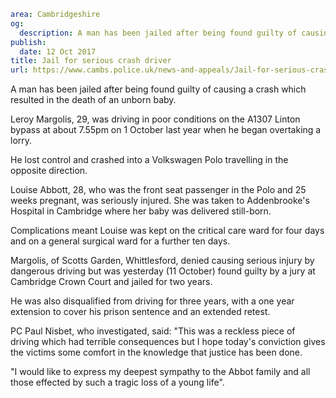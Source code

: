 ```yaml
area: Cambridgeshire
og:
  description: A man has been jailed after being found guilty of causing a crash which resulted in the death of an unborn baby.
publish:
  date: 12 Oct 2017
title: Jail for serious crash driver
url: https://www.cambs.police.uk/news-and-appeals/Jail-for-serious-crash-driver
```

A man has been jailed after being found guilty of causing a crash which resulted in the death of an unborn baby.

Leroy Margolis, 29, was driving in poor conditions on the A1307 Linton bypass at about 7.55pm on 1 October last year when he began overtaking a lorry.

He lost control and crashed into a Volkswagen Polo travelling in the opposite direction.

Louise Abbott, 28, who was the front seat passenger in the Polo and 25 weeks pregnant, was seriously injured. She was taken to Addenbrooke's Hospital in Cambridge where her baby was delivered still-born.

Complications meant Louise was kept on the critical care ward for four days and on a general surgical ward for a further ten days.

Margolis, of Scotts Garden, Whittlesford, denied causing serious injury by dangerous driving but was yesterday (11 October) found guilty by a jury at Cambridge Crown Court and jailed for two years.

He was also disqualified from driving for three years, with a one year extension to cover his prison sentence and an extended retest.

PC Paul Nisbet, who investigated, said: "This was a reckless piece of driving which had terrible consequences but I hope today's conviction gives the victims some comfort in the knowledge that justice has been done.

"I would like to express my deepest sympathy to the Abbot family and all those effected by such a tragic loss of a young life".
